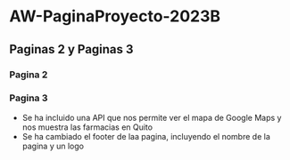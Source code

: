# AW-PaginaProyecto-2023B
## Paginas 2 y Paginas 3
### Pagina 2

### Pagina 3
- Se ha incluido una API que nos permite ver el mapa de Google Maps y nos muestra las farmacias en Quito
- Se ha cambiado el footer de laa pagina, incluyendo el nombre de la pagina y un logo
